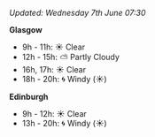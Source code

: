 *Updated: Wednesday 7th June 07:30*

**Glasgow**

* 9h - 11h: :sunny: Clear
* 12h - 15h: :partly_sunny: Partly Cloudy
* 16h, 17h: :sunny: Clear
* 18h - 20h: :cyclone: Windy (:sunny:)

**Edinburgh**

* 9h - 12h: :sunny: Clear
* 13h - 20h: :cyclone: Windy (:sunny:)
